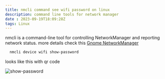 ```yaml
---
title: nmcli command see wifi password on linux
description: command line tools for network manager
date : 2023-09-19T18:09:28Z
tags: Linux
---
```

nmcli is a command-line tool for controlling NetworkManager and reporting
network status.
more details check this [Gnome NetworkManager](https://developer-old.gnome.org/NetworkManager/stable/nmcli.html)

```bash
  nmcli device wifi show-password
```

looks like this with qr code

![show-password](https://res.cloudinary.com/daewefkrz/image/upload/c_scale,h_232,w_348/v1691461515/Blog-Images/Linux/bash/nmcli_etukiw)
